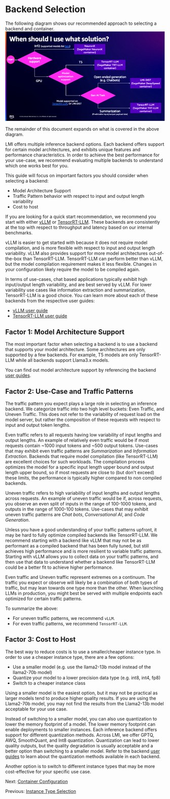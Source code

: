 # Backend Selection

The following diagram shows our recommended approach to selecting a backend and container.
![container_selection](../imgs/container-selection.png)

The remainder of this document expands on what is covered in the above diagram.

LMI offers multiple inference backend options.
Each backend offers support for certain model architectures, and exhibits unique features and performance characteristics.
In order to achieve the best performance for your use-case, we recommend evaluating multiple backends to understand which one works best for you.

This guide will focus on important factors you should consider when selecting a backend:

* Model Architecture Support
* Traffic Pattern behavior with respect to input and output length variability
* Cost to host 

If you are looking for a quick start recommendation, we recommend you start with either [vLLM](../user_guides/vllm_user_guide.md) or [TensorRT-LLM](../user_guides/trt_llm_user_guide.md).
These backends are consistently at the top with respect to throughput and latency based on our internal benchmarks.

vLLM is easier to get started with because it does not require model compilation, and is more flexible with respect to input and output length variability.
vLLM also provides support for more model architectures out-of-the-box than TensorRT-LLM.
TensorRT-LLM can perform better than vLLM, but the model compilation requirement makes it less flexible. 
Changes in your configuration likely require the model to be compiled again. 

In terms of use-cases, chat based applications typically exhibit high input/output length variability, and are best served by vLLM.
For lower variability use cases like information extraction and summarization, TensorRT-LLM is a good choice.
You can learn more about each of these backends from the respective user guides:

* [vLLM user guide](../user_guides/vllm_user_guide.md)
* [TensorRT-LLM user guide](../user_guides/trt_llm_user_guide.md)


## Factor 1: Model Architecture Support

The most important factor when selecting a backend is to use a backend that supports your model architecture.
Some architectures are only supported by a few backends. For example, T5 models are only TensorRT-LLM while all backends support Llama3.x models.

You can find out model architecture support by referencing the backend [user guides](../user_guides/README.md).

## Factor 2: Use-Case and Traffic Patterns

The traffic pattern you expect plays a large role in selecting an inference backend.
We categorize traffic into two high level buckets: Even Traffic, and Uneven Traffic.
This does not refer to the variability of request load on the model server, but rather the composition of these requests with respect to input and output token lengths.

Even traffic refers to all requests having low variability of input lengths and output lengths.
An example of relatively even traffic would be if most requests contain ~1000 input tokens and ~500 output tokens.
Use-cases that may exhibit even traffic patterns are *Summarization* and *Information Extraction*.
Backends that require model compilation (like TensorRT-LLM) are excellent choices for such workloads.
The compilation process optimizes the model for a specific input length upper bound and output length upper bound, so if most requests are close to (but don't exceed) these limits, the performance is typically higher compared to non compiled backends.

Uneven traffic refers to high variability of input lengths and output lengths across requests.
An example of uneven traffic would be if, across requests, you observe an even split of inputs in the range of 100-1000 tokens, and outputs in the range of 1000-100 tokens.
Use-cases that may exhibit uneven traffic patterns are *Chat bots*, *Conversational AI*, and *Code Generation*.

Unless you have a good understanding of your traffic patterns upfront, it may be hard to fully optimize compiled backends like TensorRT-LLM.
We recommend starting with a backend like vLLM that may not be as performant as a compiled backend that has been fully tuned, but still achieves high performance and is more resilient to variable traffic patterns.
Starting with vLLM allows you to collect data on your traffic patterns, and then use that data to understand whether a backend like TensorRT-LLM could be a better fit to achieve higher performance.

Even traffic and Uneven traffic represent extremes on a continuum.
The traffic you expect or observe will likely be a combination of both types of traffic, but may lean towards one type more than the other.
When launching LLMs in production, you might best be served with multiple endpoints each optimized for certain traffic patterns.

To summarize the above:

* For uneven traffic patterns, we recommend `vLLM`. 
* For even traffic patterns, we recommend `TensorRT-LLM`. 

## Factor 3: Cost to Host

The best way to reduce costs is to use a smaller/cheaper instance type.
In order to use a cheaper instance type, there are a few options:

* Use a smaller model (e.g. use the llama2-13b model instead of the llama2-70b model)
* Quantize your model to a lower precision data type (e.g. int8, int4, fp8)
* Switch to a cheaper instance class

Using a smaller model is the easiest option, but it may not be practical as larger models tend to produce higher quality results.
If you are using the Llama2-70b model, you may not find the results from the Llama2-13b model acceptable for your use case.

Instead of switching to a smaller model, you can also use quantization to lower the memory footprint of a model.
The lower memory footprint can enable deployments to smaller instances.
Each inference backend offers support for different quantization methods.
Across LMI, we offer GPTQ, AWQ, SmoothQuant, and Int8 quantization.
Quantization can lead to lower quality outputs, but the quality degradation is usually acceptable and a better option than switching to a smaller model.
Refer to the backend [user guides](../user_guides/README.md) to learn about the quantization methods available in each backend.

Another option is to switch to different instance types that may be more cost-effective for your specific use case.

Next: [Container Configuration](configurations.md)

Previous: [Instance Type Selection](instance-type-selection.md)